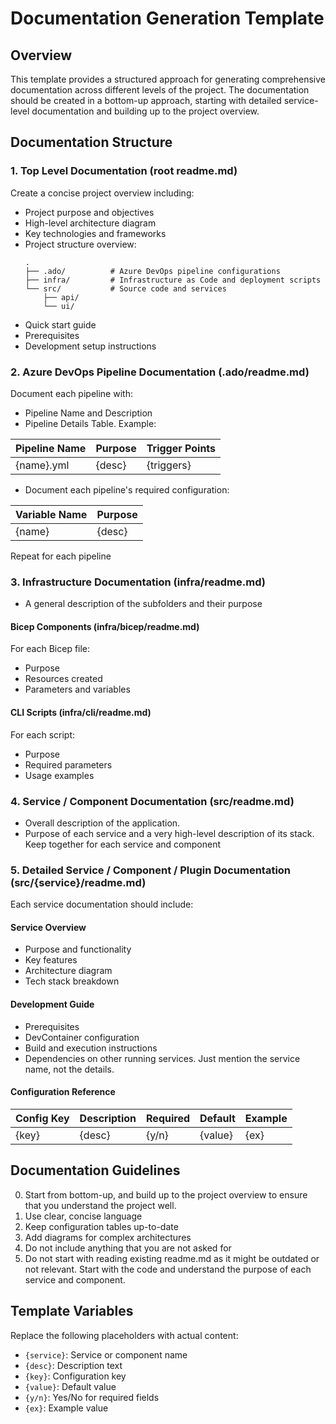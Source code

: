 # Documentation Generation Template

## Overview

This template provides a structured approach for generating comprehensive documentation across different levels of the project. The documentation should be created in a bottom-up approach, starting with detailed service-level documentation and building up to the project overview.

## Documentation Structure

### 1. Top Level Documentation (root readme.md)

Create a concise project overview including:

- Project purpose and objectives
- High-level architecture diagram
- Key technologies and frameworks
- Project structure overview:
  ```
  .
  ├── .ado/          # Azure DevOps pipeline configurations
  ├── infra/         # Infrastructure as Code and deployment scripts
  └── src/           # Source code and services
      ├── api/
      └── ui/
  ```
- Quick start guide
- Prerequisites
- Development setup instructions

### 2. Azure DevOps Pipeline Documentation (.ado/readme.md)

Document each pipeline with:

- Pipeline Name and Description
- Pipeline Details Table. Example:

| Pipeline Name | Purpose | Trigger Points |
| ------------- | ------- | -------------- |
| {name}.yml    | {desc}  | {triggers}     |

- Document each pipeline's required configuration:

| Variable Name | Purpose |
| ------------- | ------- |
| {name}        | {desc}  |

Repeat for each pipeline

### 3. Infrastructure Documentation (infra/readme.md)

- A general description of the subfolders and their purpose

#### Bicep Components (infra/bicep/readme.md)

For each Bicep file:

- Purpose
- Resources created
- Parameters and variables

#### CLI Scripts (infra/cli/readme.md)

For each script:

- Purpose
- Required parameters
- Usage examples

### 4. Service / Component Documentation (src/readme.md)

- Overall description of the application.
- Purpose of each service and a very high-level description of its stack. Keep together for each service and component

### 5. Detailed Service / Component / Plugin Documentation (src/{service}/readme.md)

Each service documentation should include:

#### Service Overview

- Purpose and functionality
- Key features
- Architecture diagram
- Tech stack breakdown

#### Development Guide

- Prerequisites
- DevContainer configuration
- Build and execution instructions
- Dependencies on other running services. Just mention the service name, not the details.

#### Configuration Reference

| Config Key | Description | Required | Default | Example |
| ---------- | ----------- | -------- | ------- | ------- |
| {key}      | {desc}      | {y/n}    | {value} | {ex}    |

## Documentation Guidelines

0. Start from bottom-up, and build up to the project overview to ensure that you understand the project well.
1. Use clear, concise language
2. Keep configuration tables up-to-date
3. Add diagrams for complex architectures
4. Do not include anything that you are not asked for
5. Do not start with reading existing readme.md as it might be outdated or not relevant. Start with the code and understand the purpose of each service and component.

## Template Variables

Replace the following placeholders with actual content:

- `{service}`: Service or component name
- `{desc}`: Description text
- `{key}`: Configuration key
- `{value}`: Default value
- `{y/n}`: Yes/No for required fields
- `{ex}`: Example value
